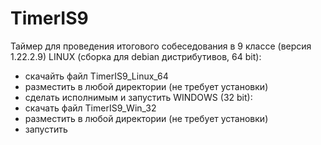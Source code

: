 # TimerIS9
Таймер для проведения итогового собеседования в 9 классе (версия 1.22.2.9)
LINUX (сборка для debian дистрибутивов, 64 bit):
- скачайть файл TimerIS9_Linux_64
- разместить в любой директории (не требует установки)
- сделать исполнимым и запустить
WINDOWS (32 bit):
- скачать файл TimerIS9_Win_32
- разместить в любой директории (не требует установки)
- запустить
